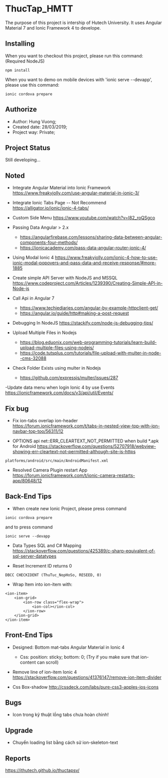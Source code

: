 # ThucTap_HMTT
The purpose of this project is intership of Hutech University. It uses Angular Material 7 and Ionic Framework 4 to develope.

## Installing
When you want to checkout this project, please run this command: (Required NodeJS)

```
npm install
```

When you want to demo on mobile devices with 'ionic serve --devapp', please use this command:

```
ionic cordova prepare
```

## Authorize
* Author: Hung Vuong;
* Created date: 28/03/2019;
* Project way: Private;

## Project Status
Still developing...

## Noted
- Integrate Angular Material into Ionic Framework
https://www.freakyjolly.com/use-angular-material-in-ionic-3/

- Integrate Ionic Tabs Page -- Not Recommend
https://alligator.io/ionic/ionic-4-tabs/

- Custom Side Menu 
https://www.youtube.com/watch?v=I82_roQSgco

- Passing Data Angular > 2.x
	+ https://angularfirebase.com/lessons/sharing-data-between-angular-components-four-methods/
	+ https://ionicacademy.com/pass-data-angular-router-ionic-4/

- Using Modal Ionic 4
https://www.freakyjolly.com/ionic-4-how-to-use-ionic-modal-popovers-and-pass-data-and-receive-response/#more-1885

- Create simple API Server with NodeJS and MSSQL
https://www.codeproject.com/Articles/1239390/Creating-Simple-API-in-Node-js

- Call Api in Angular 7
	+ https://www.techiediaries.com/angular-by-example-httpclient-get/
	+ https://angular.io/guide/http#making-a-post-request

- Debugging In NodeJS
https://stackify.com/node-js-debugging-tips/

- Upload Multiple Files in Nodejs 
	+ https://blog.eduonix.com/web-programming-tutorials/learn-build-upload-multiple-files-using-nodejs/
	+ https://code.tutsplus.com/tutorials/file-upload-with-multer-in-node--cms-32088
- Check Folder Exists using multer in Nodejs
	+ https://github.com/expressjs/multer/issues/287

-Update data menu when login Ionic 4 by use Events
https://ionicframework.com/docs/v3/api/util/Events/

## Fix bug
- Fix ion-tabs overlap ion-header
https://forum.ionicframework.com/t/tabs-in-nested-view-top-with-ion-navbar-top-too/56311/12

- OPTIONS api net::ERR_CLEARTEXT_NOT_PERMITTED when build *.apk for Android
https://stackoverflow.com/questions/52707918/webview-showing-err-cleartext-not-permitted-although-site-is-https
```
platforms/android/src/main/AndroidManifest.xml
```
- Resolved Camera Plugin restart App
https://forum.ionicframework.com/t/ionic-camera-restarts-app/80648/12

## Back-End Tips
- When create new Ionic Project, please press command 
```
ionic cordova prepare
``` 
and to press command
```
ionic serve --devapp
```

- Data Types SQL and C# Mapping
https://stackoverflow.com/questions/425389/c-sharp-equivalent-of-sql-server-datatypes

- Reset Increment ID returns 0
```
DBCC CHECKIDENT (ThuTuc_NopHoSo, RESEED, 0)
```

- Wrap Item into ion-item with:
```
<ion-item>
	<ion-grid>
		<ion-row class="flex-wrap">
			<ion-col></ion-col>
		</ion-row>
	</ion-grid>
</ion-item>
```

## Front-End Tips
- Designed: Bottom mat-tabs Angular Material in Ionic 4
	+ Css: position: sticky; bottom: 0; (Try if you make sure that ion-content can scroll)

- Remove line of ion-item Ionic 4
https://stackoverflow.com/questions/41376147/remove-ion-item-divider

- Css Box-shadow
http://cssdeck.com/labs/pure-css3-apples-ios-icons

## Bugs
- Icon trong kỹ thuật lồng tabs chưa hoàn chỉnh!

## Upgrade
- Chuyển loading list bằng cách sử ion-skeleton-text

## Reports
https://ithutech.github.io/thuctapsv/
